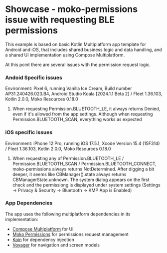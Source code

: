 # Showcase - moko-permissions issue with requesting BLE permissions 

This example is based on basic Kotlin Multiplatform app template for Android and iOS, that includes shared business logic and data handling, and a shared UI implementation using Compose Multiplatform.

At this point there are several issues with the permission request logic.

### Andoid Specific issues
Environment: Pixel 6, running Vanilla Ice Cream, Build number AP31.240426.023.B4, Android Studio Koala [2024.1.1 Beta 2] / Fleet 1.36.103, Kotlin 2.0.0, Moko Resources 0.18.0  

1. When requesting Permission.BLUETOOTH_LE, it always returns Denied, even if it's allowed from the app settings. Although when requesting Permission.BLUETOOTH_SCAN, everything works as expected

### iOS specific issues
Environment: iPhone 12 Pro, running iOS 17.5.1, Xcode Version 15.4 (15F31d) / Fleet 1.36.103, Kotlin 2.0.0, Moko Resources 0.18.0

1. When requesting any of Permission.BLUETOOTH_LE / Permission.BLUETOOTH_SCAN / Permission.BLUETOOTH_CONNECT, moko-permissions always returns NotDetermined. After digging a bit deeper, it seems like CBManager().state always returns CBManagerState.unknown. The system dialog appears on the first check and the permissiong is displayed under system settings (Settings -> Privacy & Security -> Bluetooth -> KMP App is Enabled)

### App Dependencies
The app uses the following multiplatform dependencies in its implementation:

- [Compose Multiplatform](https://jb.gg/compose) for UI
- [Moko Permissions](https://github.com/icerockdev/moko-permissions) for permissions request management
- [Koin](https://github.com/InsertKoinIO/koin) for dependency injection
- [Voyager](https://github.com/adrielcafe/voyager) for navigation and screen models
